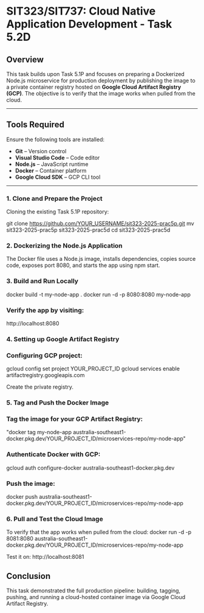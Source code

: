 # SIT323/SIT737: Cloud Native Application Development - Task 5.2D

## Overview

This task builds upon Task 5.1P and focuses on preparing a Dockerized Node.js microservice for production deployment by publishing the image to a private container registry hosted on **Google Cloud Artifact Registry (GCP)**. The objective is to verify that the image works when pulled from the cloud.

---

## Tools Required

Ensure the following tools are installed:

- **Git** – Version control
- **Visual Studio Code** – Code editor 
- **Node.js** – JavaScript runtime
- **Docker** – Container platform 
- **Google Cloud SDK** – GCP CLI tool 

---

### 1. Clone and Prepare the Project

Cloning the existing Task 5.1P repository:

git clone https://github.com/YOUR_USERNAME/sit323-2025-prac5p.git
mv sit323-2025-prac5p sit323-2025-prac5d
cd sit323-2025-prac5d 


### 2. Dockerizing the Node.js Application

The Docker file uses a Node.js image, installs dependencies, copies source code, exposes port 8080, and starts the app using npm start.


### 3. Build and Run Locally

docker build -t my-node-app .
docker run -d -p 8080:8080 my-node-app

### Verify the app by visiting:
http://localhost:8080

### 4. Setting up Google Artifact Registry

### Configuring GCP project:

gcloud config set project YOUR_PROJECT_ID
gcloud services enable artifactregistry.googleapis.com

Create the private registry.

### 5. Tag and Push the Docker Image

### Tag the image for your GCP Artifact Registry:

"docker tag my-node-app australia-southeast1-docker.pkg.dev/YOUR_PROJECT_ID/microservices-repo/my-node-app"

### Authenticate Docker with GCP:

gcloud auth configure-docker australia-southeast1-docker.pkg.dev

### Push the image:

docker push australia-southeast1-docker.pkg.dev/YOUR_PROJECT_ID/microservices-repo/my-node-app

### 6. Pull and Test the Cloud Image

To verify that the app works when pulled from the cloud:
docker run -d -p 8081:8080 australia-southeast1-docker.pkg.dev/YOUR_PROJECT_ID/microservices-repo/my-node-app

Test it on: http://localhost:8081

## Conclusion

This task demonstrated the full production pipeline: building, tagging, pushing, and running a cloud-hosted container image via Google Cloud Artifact Registry. 
